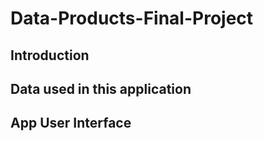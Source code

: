 # Data-Products-Final-Project
## Introduction


## Data used in this application




## App User Interface



